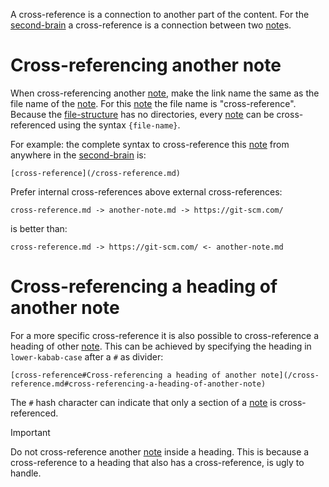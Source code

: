 A cross-reference is a connection to another part of the content.
For the [second-brain](second-brain.md) a cross-reference is a connection between two [note](note.md)s.

# Cross-referencing another note

When cross-referencing another [note](note.md), make the link name the same as the file name of the [note](note.md).
For this [note](note.md) the file name is "cross-reference".
Because the [file-structure](file-structure.md) has no directories, every [note](note.md) can be cross-referenced using the syntax `{file-name}`.

For example: the complete syntax to cross-reference this [note](note.md) from anywhere in the [second-brain](second-brain.md) is: 

```
[cross-reference](/cross-reference.md)
```

Prefer internal cross-references above external cross-references:

```
cross-reference.md -> another-note.md -> https://git-scm.com/
```

is better than:

```
cross-reference.md -> https://git-scm.com/ <- another-note.md
```

# Cross-referencing a heading of another note

For a more specific cross-reference it is also possible to cross-reference a heading of other [note](note.md).
This can be achieved by specifying the heading in `lower-kabab-case` after a `#` as divider:

```
[cross-reference#Cross-referencing a heading of another note](/cross-reference.md#cross-referencing-a-heading-of-another-note)
```

The `#` hash character can indicate that only a section of a [note](note.md) is cross-referenced.

> [!IMPORTANT]
> Do not cross-reference another [note](note.md) inside a heading.
> This is because a cross-reference to a heading that also has a cross-reference, is ugly to handle.
